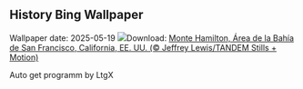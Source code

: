## History Bing Wallpaper
Wallpaper date: 2025-05-19
![](https://www.bing.com/th?id=OHR.MountHamilton_ES-ES6396197692_UHD.jpg&w=1000)Download: [Monte Hamilton, Área de la Bahía de San Francisco, California, EE. UU. (© Jeffrey Lewis/TANDEM Stills + Motion)](https://www.bing.com/th?id=OHR.MountHamilton_ES-ES6396197692_UHD.jpg)

Auto get programm by LtgX
